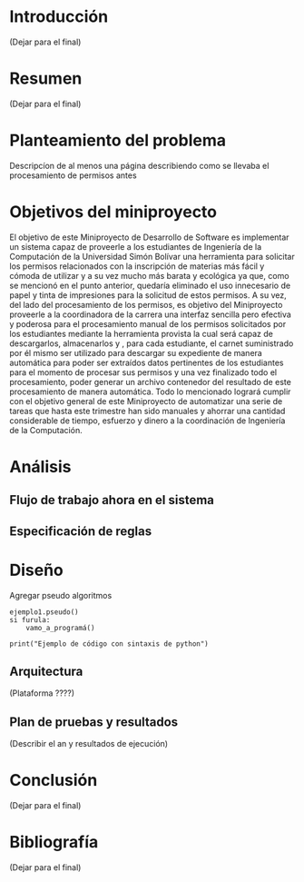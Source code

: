 # Introducción
(Dejar para el final)

# Resumen
(Dejar para el final)

# Planteamiento del problema
Descripcíon de al menos una página describiendo como se llevaba el procesamiento de permisos antes

# Objetivos del miniproyecto
El objetivo de este Miniproyecto de Desarrollo de Software es implementar un sistema capaz de proveerle a los estudiantes de Ingeniería de la Computación de la Universidad Simón Bolívar una herramienta para solicitar los permisos relacionados con la inscripción de materias más fácil y cómoda de utilizar y a su vez mucho más barata y ecológica ya que, como se mencionó en el punto anterior, quedaría eliminado el uso innecesario de papel y tinta de impresiones para la solicitud de estos permisos. A su vez, del lado del procesamiento de los permisos, es objetivo del Miniproyecto proveerle a la coordinadora de la carrera una interfaz sencilla pero efectiva y poderosa para el procesamiento manual de los permisos solicitados por los estudiantes mediante la herramienta provista la cual será capaz de descargarlos, almacenarlos y , para cada estudiante, el carnet suministrado por él mismo ser utilizado para descargar su expediente de manera automática para poder ser extraídos datos pertinentes de los estudiantes para el momento de procesar sus permisos y una vez finalizado todo el procesamiento, poder generar un archivo contenedor del resultado de este procesamiento de manera automática. Todo lo mencionado logrará cumplir con el objetivo general de este Miniproyecto de automatizar una serie de tareas que hasta este trimestre han sido manuales y ahorrar una cantidad considerable de tiempo, esfuerzo y dinero a la coordinación de Ingeniería de la Computación.

# Análisis

## Flujo de trabajo ahora en el sistema

## Especificación de reglas

# Diseño
Agregar pseudo algoritmos
```
ejemplo1.pseudo()
si furula:
    vamo_a_programá()
```

~~~~~~~~~~~~~~~~~~~~~~ {#mycode .py .numberLines startFrom="61"}
print("Ejemplo de código con sintaxis de python")
~~~~~~~~~~~~~~~~~~~~~~

## Arquitectura
(Plataforma ????)

## Plan de pruebas y resultados
(Describir el an y resultados de ejecución)

# Conclusión
(Dejar para el final)

# Bibliografía
(Dejar para el final)